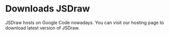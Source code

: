 # Downloads JSDraw #
JSDraw hosts on Google Code nowadays. You can visit our hosting page to download latest version of JSDraw.